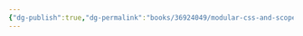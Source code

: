 ```yaml
---
{"dg-publish":true,"dg-permalink":"books/36924049/modular-css-and-scope","permalink":"/books/36924049/modular-css-and-scope/","title":"CSS 的模块化与作用域","metatags":{"description":"","og:site_name":"DavonOs","og:title":"第九章 CSS 的模块化与作用域","og:type":"article","og:url":"https://zuji.eu.org/books/36924049/modular-css-and-scope","og:image":"https://images.manning.com/360/480/resize/book/f/235f14b-90f6-43b8-8abd-62bc945d1624/Grant-2ed-HI.png","og:image:width":"200","og:image:alt":"articlecover","og:locale":"zh_cn"},"tags":["program/css"],"dgShowInlineTitle":true}
---
```

